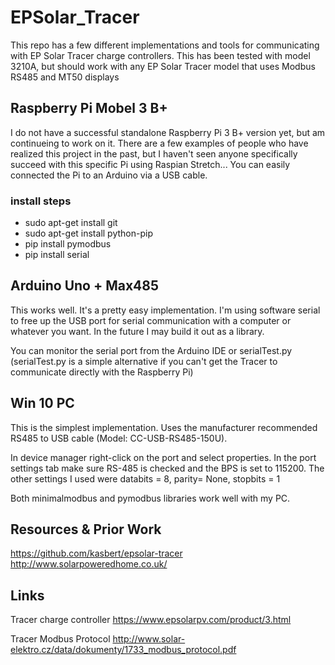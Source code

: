 # EPSolar_Tracer
This repo has a few different implementations and tools for communicating with EP Solar Tracer charge controllers.
This has been tested with model 3210A, but should work with any EP Solar Tracer model that uses Modbus RS485 and MT50 displays

## Raspberry Pi Mobel 3 B+
I do not have a successful standalone Raspberry Pi 3 B+ version yet, but am continueing to work on it. There are a few examples of people who have realized this project in the past, but I haven't seen anyone specifically succeed with this specific Pi using Raspian Stretch... You can easily connected the Pi to an Arduino via a USB cable.

### install steps
* sudo apt-get install git
* sudo apt-get install python-pip
* pip install pymodbus
* pip install serial

## Arduino Uno + Max485
This works well. It's a pretty easy implementation. I'm using software serial to free up the USB port for serial communication with a computer or whatever you want. In the future I may build it out as a library.

You can monitor the serial port from the Arduino IDE or serialTest.py (serialTest.py is a simple alternative if you can't get the Tracer to communicate directly with the Raspberry Pi)

## Win 10 PC
This is the simplest implementation. Uses the manufacturer recommended RS485 to USB cable (Model: CC-USB-RS485-150U).

In device manager right-click on the port and select properties. In the port settings tab make sure RS-485 is checked and the BPS is set to 115200. The other settings I used were databits = 8, parity= None, stopbits = 1

Both minimalmodbus and pymodbus libraries work well with my PC.

## Resources & Prior Work
https://github.com/kasbert/epsolar-tracer <br>
http://www.solarpoweredhome.co.uk/

## Links
Tracer charge controller
https://www.epsolarpv.com/product/3.html

Tracer Modbus Protocol
http://www.solar-elektro.cz/data/dokumenty/1733_modbus_protocol.pdf

